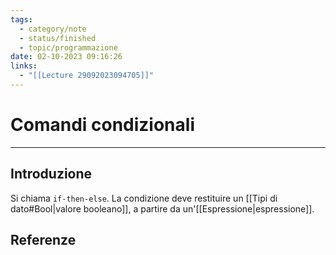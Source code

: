 ```yaml
---
tags:
  - category/note
  - status/finished
  - topic/programmazione
date: 02-10-2023 09:16:26
links:
  - "[[Lecture 29092023094705]]"
---
```

# Comandi condizionali
---
## Introduzione
Si chiama `if-then-else`. La condizione deve restituire un [[Tipi di dato#Bool|valore booleano]], a partire da un'[[Espressione|espressione]].

## Referenze